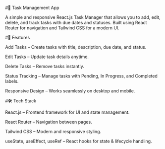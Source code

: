 #📝 Task Management App

A simple and responsive React.js Task Manager that allows you to add, edit, delete, and track tasks with due dates and statuses. Built using React Router for navigation and Tailwind CSS for a modern UI.

#🚀 Features

Add Tasks – Create tasks with title, description, due date, and status.

Edit Tasks – Update task details anytime.

Delete Tasks – Remove tasks instantly.

Status Tracking – Manage tasks with Pending, In Progress, and Completed labels.

Responsive Design – Works seamlessly on desktop and mobile.

#🛠 Tech Stack

React.js – Frontend framework for UI and state management.

React Router – Navigation between pages.

Tailwind CSS – Modern and responsive styling.

useState, useEffect, useRef – React hooks for state & lifecycle handling.
